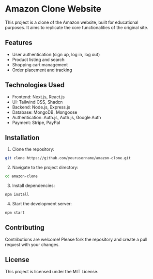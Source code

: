 # Amazon Clone Website

This project is a clone of the Amazon website, built for educational purposes. It aims to replicate the core functionalities of the original site.

## Features

- User authentication (sign up, log in, log out)
- Product listing and search
- Shopping cart management
- Order placement and tracking

## Technologies Used

- Frontend: Next.js, React.js
- UI: Tailwind CSS, Shadcn
- Backend: Node.js, Express.js
- Database: MongoDB, Mongoose
- Authentication: Auth.js, Auth.js, Google Auth
- Payment: Stripe, PayPal

## Installation

1. Clone the repository:

```bash
git clone https://github.com/yourusername/amazon-clone.git
```

2. Navigate to the project directory:

```bash
cd amazon-clone
```

3. Install dependencies:

```bash
npm install
```

4. Start the development server:

```bash
npm start
```

## Contributing

Contributions are welcome! Please fork the repository and create a pull request with your changes.

## License

This project is licensed under the MIT License.
